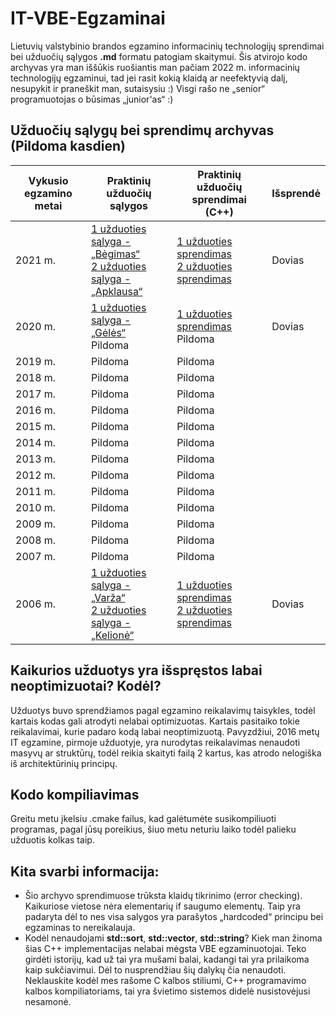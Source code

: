 # IT-VBE-Egzaminai
Lietuvių valstybinio brandos egzamino informacinių technologijų sprendimai bei užduočių sąlygos <b>.md</b> formatu patogiam skaitymui. Šis atvirojo kodo archyvas yra man iššūkis ruošiantis man pačiam 2022 m. informacinių technologijų egzaminui, tad jei rasit kokią klaidą ar neefektyvią dalį, nesupykit ir praneškit man, sutaisysiu :) Visgi rašo ne „senior“ programuotojas o būsimas „junior'as“ :) 

## Užduočių sąlygų bei sprendimų archyvas (Pildoma kasdien)
| Vykusio egzamino metai |                                                                               Praktinių užduočių sąlygos                                                                                                              |                                                                                       Praktinių užduočių sprendimai (C++)                                                                              | Išsprendė      |
|------------------------|-----------------------------------------------------------------------------------------------------------------------------------------------------------------------------------------------------------------------|--------------------------------------------------------------------------------------------------------------------------------------------------------------------------------------------------------|-----------------
| 2021 m.                | [1 užduoties sąlyga - „Bėgimas“](https://github.com/Dovias/IT-VBE-Egzaminai/blob/main/IT-VBE-2021/U1.md)<br>[2 užduoties sąlyga - „Apklausa“](https://github.com/Dovias/IT-VBE-Egzaminai/blob/main/IT-VBE-2021/U2.md) | [1 užduoties sprendimas](https://github.com/Dovias/IT-VBE-Egzaminai/blob/main/IT-VBE-2021/U1.cpp)<br>[2 užduoties sprendimas](https://github.com/Dovias/IT-VBE-Egzaminai/blob/main/IT-VBE-2021/U2.cpp) | Dovias         |
| 2020 m.                | [1 užduoties sąlyga - „Gėlės“](https://github.com/Dovias/IT-VBE-Egzaminai/blob/main/IT-VBE-2020/U1.md)<br>Pildoma                                                                                                     | [1 užduoties sprendimas](https://github.com/Dovias/IT-VBE-Egzaminai/blob/main/IT-VBE-2020/U1.cpp)<br>Pildoma                                                                                           | Dovias         |
| 2019 m.                | Pildoma                                                                                                                                                                                                               | Pildoma                                                                                                                                                                                                |                |
| 2018 m.                | Pildoma                                                                                                                                                                                                               | Pildoma                                                                                                                                                                                                |                |
| 2017 m.                | Pildoma                                                                                                                                                                                                               | Pildoma                                                                                                                                                                                                |                |
| 2016 m.                | Pildoma                                                                                                                                                                                                               | Pildoma                                                                                                                                                                                                |                |
| 2015 m.                | Pildoma                                                                                                                                                                                                               | Pildoma                                                                                                                                                                                                |                |
| 2014 m.                | Pildoma                                                                                                                                                                                                               | Pildoma                                                                                                                                                                                                |                |
| 2013 m.                | Pildoma                                                                                                                                                                                                               | Pildoma                                                                                                                                                                                                |                |
| 2012 m.                | Pildoma                                                                                                                                                                                                               | Pildoma                                                                                                                                                                                                |                |
| 2011 m.                | Pildoma                                                                                                                                                                                                               | Pildoma                                                                                                                                                                                                |                |
| 2010 m.                | Pildoma                                                                                                                                                                                                               | Pildoma                                                                                                                                                                                                |                |
| 2009 m.                | Pildoma                                                                                                                                                                                                               | Pildoma                                                                                                                                                                                                |                |
| 2008 m.                | Pildoma                                                                                                                                                                                                               | Pildoma                                                                                                                                                                                                |                |
| 2007 m.                | Pildoma                                                                                                                                                                                                               | Pildoma                                                                                                                                                                                                |                |
| 2006 m.                | [1 užduoties sąlyga - „Varža“](https://github.com/Dovias/IT-VBE-Egzaminai/blob/main/IT-VBE-2006/U1.md)<br>[2 užduoties sąlyga - „Kelionė“](https://github.com/Dovias/IT-VBE-Egzaminai/blob/main/IT-VBE-2006/U2.md)    | [1 užduoties sprendimas](https://github.com/Dovias/IT-VBE-Egzaminai/blob/main/IT-VBE-2006/U1.cpp)<br>[2 užduoties sprendimas](https://github.com/Dovias/IT-VBE-Egzaminai/blob/main/IT-VBE-2006/U2.cpp) | Dovias         |                                                                                                                                                                                                |                |
## Kaikurios užduotys yra išspręstos labai neoptimizuotai? Kodėl?
Užduotys buvo sprendžiamos pagal egzamino reikalavimų taisykles, todėl kartais kodas gali atrodyti nelabai optimizuotas. Kartais pasitaiko tokie reikalavimai, kurie padaro kodą labai neoptimizuotą. Pavyzdžiui, 2016 metų IT egzamine, pirmoje užduotyje, yra nurodytas reikalavimas nenaudoti masyvų ar struktūrų, todėl reikia skaityti failą 2 kartus, kas atrodo nelogiška iš architektūrinių principų.

## Kodo kompiliavimas
Greitu metu įkelsiu .cmake failus, kad galėtumėte susikompiliuoti programas, pagal jūsų poreikius, šiuo metu neturiu laiko todėl palieku užduotis kolkas taip.

## Kita svarbi informacija:
- Šio archyvo sprendimuose trūksta klaidų tikrinimo (error checking). Kaikuriose vietose nėra elementarių if saugumo elementų. Taip yra padaryta dėl to nes visa salygos yra parašytos „hardcoded“ principu bei egzaminas to nereikalauja.
- Kodėl nenaudojami <b>std::sort</b>, <b>std::vector</b>, <b>std::string</b>? Kiek man žinoma šias C++ implementacijas nelabai mėgsta VBE egzaminuotojai. Teko girdėti istorijų, kad už tai yra mušami balai, kadangi tai yra prilaikoma kaip sukčiavimui. Dėl to nusprendžiau šių dalykų čia nenaudoti. Neklauskite kodėl mes rašome C kalbos stiliumi, C++ programavimo kalbos kompiliatoriams, tai yra švietimo sistemos didelė nusistovėjusi nesamonė.
